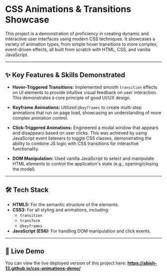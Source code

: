 # CSS Animations & Transitions Showcase

This project is a demonstration of proficiency in creating dynamic and interactive user interfaces using modern CSS techniques. It showcases a variety of animation types, from simple hover transitions to more complex, event-driven effects, all built from scratch with HTML, CSS, and vanilla JavaScript.

---

## ✨ Key Features & Skills Demonstrated

-   **Hover-Triggered Transitions:** Implemented smooth `transition` effects on UI elements to provide intuitive visual feedback on user interaction. This demonstrates a core principle of good UI/UX design.

-   **Keyframe Animations:** Utilized `@keyframes` to create multi-step animations that run on page load, showcasing an understanding of more complex animation control.

-   **Click-Triggered Animations:** Engineered a modal window that appears and disappears based on user clicks. This was achieved by using JavaScript event listeners to toggle CSS classes, demonstrating the ability to combine JS logic with CSS transitions for interactive functionality.

-   **DOM Manipulation:** Used vanilla JavaScript to select and manipulate HTML elements to control the application's state (e.g., opening/closing the modal).

---

## 🛠️ Tech Stack

-   **HTML5:** For the semantic structure of the elements.
-   **CSS3:** For all styling and animations, including:
    -   `transition`
    -   `transform`
    -   `@keyframes`
-   **JavaScript (ES6):** For handling DOM manipulation and click events.

---

## 🚀 Live Demo

You can view the live deployed version of this project here: **https://abish-13.github.io/css-animations-demo/**
